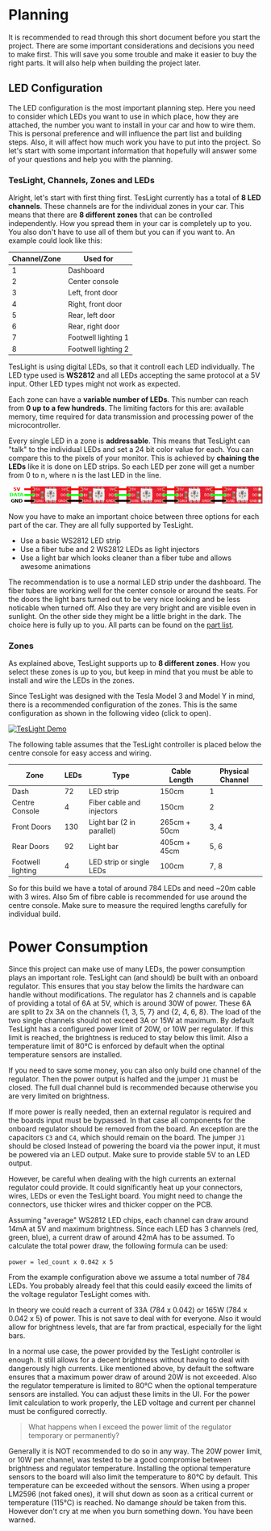 # Planning

It is recommended to read through this short document before you start the project.
There are some important considerations and decisions you need to make first.
This will save you some trouble and make it easier to buy the right parts.
It will also help when building the project later.

## LED Configuration

The LED configuration is the most important planning step.
Here you need to consider which LEDs you want to use in which place, how they are attached, the number you want to install in your car and how to wire them.
This is personal preference and will influence the part list and building steps.
Also, it will affect how much work you have to put into the project.
So let's start with some important information that hopefully will answer some of your questions and help you with the planning.

### TesLight, Channels, Zones and LEDs

Alright, let's start with first thing first.
TesLight currently has a total of **8 LED channels**.
These channels are for the individual zones in your car.
This means that there are **8 different zones** that can be controlled independently.
How you spread them in your car is completely up to you.
You also don't have to use all of them but you can if you want to.
An example could look like this:

| Channel/Zone | Used for            |
| ------------ | ------------------- |
| 1            | Dashboard           |
| 2            | Center console      |
| 3            | Left, front door    |
| 4            | Right, front door   |
| 5            | Rear, left door     |
| 6            | Rear, right door    |
| 7            | Footwell lighting 1 |
| 8            | Footwell lighting 2 |

TesLight is using digital LEDs, so that it controll each LED individually.
The LED type used is **WS2812** and all LEDs accepting the same protocol at a 5V input.
Other LED types might not work as expected.

Each zone can have a **variable number of LEDs**.
This number can reach from **0 up to a few hundreds**.
The limiting factors for this are: available memory, time required for data transmission and processing power of the microcontroller.

Every single LED in a zone is **addressable**.
This means that TesLight can "talk" to the individual LEDs and set a 24 bit color value for each.
You can compare this to the pixels of your monitor.
This is achieved by **chaining the LEDs** like it is done on LED strips.
So each LED per zone will get a number from 0 to n, where n is the last LED in the line.

![LED Chain](media/planning/led-chain.png)

Now you have to make an important choice between three options for each part of the car.
They are all fully supported by TesLight.

-  Use a basic WS2812 LED strip
-  Use a fiber tube and 2 WS2812 LEDs as light injectors
-  Use a light bar which looks cleaner than a fiber tube and allows awesome animations

The recommendation is to use a normal LED strip under the dashboard.
The fiber tubes are working well for the center console or around the seats.
For the doors the light bars turned out to be very nice looking and be less noticable when turned off.
Also they are very bright and are visible even in sunlight.
On the other side they might be a little bright in the dark.
The choice here is fully up to you.
All parts can be found on the [part list](part-list.md).

### Zones

As explained above, TesLight supports up to **8 different zones**.
How you select these zones is up to you, but keep in mind that you must be able to install and wire the LEDs in the zones.

Since TesLight was designed with the Tesla Model 3 and Model Y in mind, there is a recommended configuration of the zones.
This is the same configuration as shown in the following video (click to open).

[![TesLight Demo](https://img.youtube.com/vi/_N5h1IViB-E/0.jpg)](https://www.youtube.com/watch?v=_N5h1IViB-E)

The following table assumes that the TesLight controller is placed below the centre console for easy access and wiring.

| Zone              | LEDs | Type                      | Cable Length | Physical Channel |
| ----------------- | ---- | ------------------------- | ------------ | ---------------- |
| Dash              | 72   | LED strip                 | 150cm        | 1                |
| Centre Console    | 4    | Fiber cable and injectors | 150cm        | 2                |
| Front Doors       | 130  | Light bar (2 in parallel) | 265cm + 50cm | 3, 4             |
| Rear Doors        | 92   | Light bar                 | 405cm + 45cm | 5, 6             |
| Footwell lighting | 4    | LED strip or single LEDs  | 100cm        | 7, 8             |

So for this build we have a total of around 784 LEDs and need ~20m cable with 3 wires.
Also 5m of fibre cable is recommended for use around the centre console.
Make sure to measure the required lengths carefully for individual build.

# Power Consumption

Since this project can make use of many LEDs, the power consumption plays an important role.
TesLight can (and should) be built with an onboard regulator.
This ensures that you stay below the limits the hardware can handle without modifications.
The regulator has 2 channels and is capable of providing a total of 6A at 5V, which is around 30W of power.
These 6A are split to 2x 3A on the channels {1, 3, 5, 7} and {2, 4, 6, 8}.
The load of the two single channels should not exceed 3A or 15W at maximum.
By default TesLight has a configured power limit of 20W, or 10W per regulator.
If this limit is reached, the brightness is reduced to stay below this limit.
Also a temperature limit of 80°C is enforced by default when the optinal temperature sensors are installed.

If you need to save some money, you can also only build one channel of the regulator.
Then the power output is halfed and the jumper `J1` must be closed.
The full dual channel buld is recommended because otherwise you are very limited on brightness.

If more power is really needed, then an external regulator is required and the boards input must be bypassed.
In that case all components for the onboard regulator should be removed from the board.
An exception are the capacitors `C3` and `C4`, which should remain on the board.
The jumper `J1` should be closed
Instead of powering the board via the power input, it must be powered via an LED output.
Make sure to provide stable 5V to an LED output.

However, be careful when dealing with the high currents an external regulator could provide.
It could significantly heat up your connectors, wires, LEDs or even the TesLight board.
You might need to change the connectors, use thicker wires and thicker copper on the PCB.

Assuming "average" WS2812 LED chips, each channel can draw around 14mA at 5V and maximum brightness.
Since each LED has 3 channels (red, green, blue), a current draw of around 42mA has to be assumed.
To calculate the total power draw, the following formula can be used:

`power = led_count x 0.042 x 5`

From the example configuration above we assume a total number of 784 LEDs.
You probably already feel that this could easily exceed the limits of the voltage regulator TesLight comes with.

In theory we could reach a current of 33A (784 x 0.042) or 165W (784 x 0.042 x 5) of power.
This is not save to deal with for everyone.
Also it would allow for brightness levels, that are far from practical, especially for the light bars.

In a normal use case, the power provided by the TesLight controller is enough.
It still allows for a decent brightness without having to deal with dangerously high currents.
Like mentioned above, by default the software ensures that a maximum power draw of around 20W is not exceeded.
Also the regulator temperature is limited to 80°C when the optional temperature sensors are installed.
You can adjust these limits in the UI.
For the power limit calculation to work properly, the LED voltage and current per channel must be configured correctly.

> What happens when I exceed the power limit of the regulator temporary or permanently?

Generally it is NOT recommended to do so in any way.
The 20W power limit, or 10W per channel, was tested to be a good compromise between brightness and regulator temperature.
Installing the optional temperature sensors to the board will also limit the temperature to 80°C by default.
This temperature can be exceeded without the sensors.
When using a proper LM2596 (not faked ones), it will shut down as soon as a critical current or temperature (115°C) is reached.
No damange _should_ be taken from this.
However don't cry at me when you burn something down.
You have been warned.
